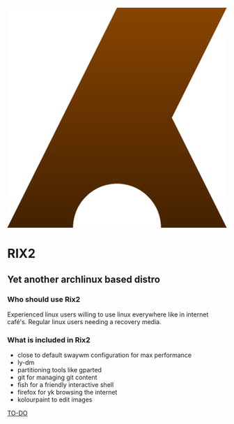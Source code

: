 ![Logo](resources/logo.png)
# RIX2
## Yet another archlinux based distro
### Who should use Rix2
Experienced linux users willing to use linux everywhere like in internet café's.
Regular linux users needing a recovery media.
### What is included in Rix2
- close to default swaywm configuration for max performance
- ly-dm
- partitioning tools like gparted
- git for managing git content
- fish for a friendly interactive shell
- firefox for yk browsing the internet
- kolourpaint to edit images

[TO-DO](https://github.com/abdrsk/Rix2/blob/master/TO-DO.md)
